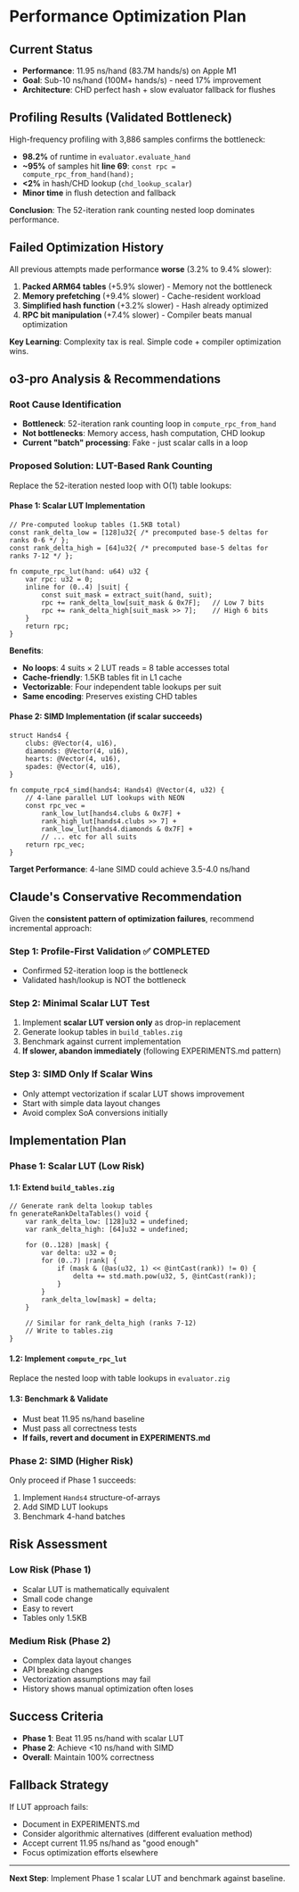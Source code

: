 # Performance Optimization Plan

## Current Status
- **Performance**: 11.95 ns/hand (83.7M hands/s) on Apple M1
- **Goal**: Sub-10 ns/hand (100M+ hands/s) - need 17% improvement
- **Architecture**: CHD perfect hash + slow evaluator fallback for flushes

## Profiling Results (Validated Bottleneck)

High-frequency profiling with 3,886 samples confirms the bottleneck:

- **98.2%** of runtime in `evaluator.evaluate_hand` 
- **~95%** of samples hit **line 69**: `const rpc = compute_rpc_from_hand(hand);`
- **<2%** in hash/CHD lookup (`chd_lookup_scalar`)
- **Minor time** in flush detection and fallback

**Conclusion**: The 52-iteration rank counting nested loop dominates performance.

## Failed Optimization History

All previous attempts made performance **worse** (3.2% to 9.4% slower):

1. **Packed ARM64 tables** (+5.9% slower) - Memory not the bottleneck
2. **Memory prefetching** (+9.4% slower) - Cache-resident workload  
3. **Simplified hash function** (+3.2% slower) - Hash already optimized
4. **RPC bit manipulation** (+7.4% slower) - Compiler beats manual optimization

**Key Learning**: Complexity tax is real. Simple code + compiler optimization wins.

## o3-pro Analysis & Recommendations

### Root Cause Identification
- **Bottleneck**: 52-iteration rank counting loop in `compute_rpc_from_hand`
- **Not bottlenecks**: Memory access, hash computation, CHD lookup
- **Current "batch" processing**: Fake - just scalar calls in a loop

### Proposed Solution: LUT-Based Rank Counting

Replace the 52-iteration nested loop with O(1) table lookups:

#### **Phase 1: Scalar LUT Implementation**
```zig
// Pre-computed lookup tables (1.5KB total)
const rank_delta_low = [128]u32{ /* precomputed base-5 deltas for ranks 0-6 */ };
const rank_delta_high = [64]u32{ /* precomputed base-5 deltas for ranks 7-12 */ };

fn compute_rpc_lut(hand: u64) u32 {
    var rpc: u32 = 0;
    inline for (0..4) |suit| {
        const suit_mask = extract_suit(hand, suit);
        rpc += rank_delta_low[suit_mask & 0x7F];   // Low 7 bits
        rpc += rank_delta_high[suit_mask >> 7];    // High 6 bits  
    }
    return rpc;
}
```

**Benefits**:
- **No loops**: 4 suits × 2 LUT reads = 8 table accesses total
- **Cache-friendly**: 1.5KB tables fit in L1 cache
- **Vectorizable**: Four independent table lookups per suit
- **Same encoding**: Preserves existing CHD tables

#### **Phase 2: SIMD Implementation** (if scalar succeeds)
```zig
struct Hands4 {
    clubs: @Vector(4, u16),
    diamonds: @Vector(4, u16), 
    hearts: @Vector(4, u16),
    spades: @Vector(4, u16),
}

fn compute_rpc4_simd(hands4: Hands4) @Vector(4, u32) {
    // 4-lane parallel LUT lookups with NEON
    const rpc_vec = 
        rank_low_lut[hands4.clubs & 0x7F] +
        rank_high_lut[hands4.clubs >> 7] +
        rank_low_lut[hands4.diamonds & 0x7F] + 
        // ... etc for all suits
    return rpc_vec;
}
```

**Target Performance**: 4-lane SIMD could achieve 3.5-4.0 ns/hand

## Claude's Conservative Recommendation

Given the **consistent pattern of optimization failures**, recommend incremental approach:

### **Step 1: Profile-First Validation** ✅ COMPLETED
- Confirmed 52-iteration loop is the bottleneck
- Validated hash/lookup is NOT the bottleneck

### **Step 2: Minimal Scalar LUT Test**
1. Implement **scalar LUT version only** as drop-in replacement
2. Generate lookup tables in `build_tables.zig`
3. Benchmark against current implementation
4. **If slower, abandon immediately** (following EXPERIMENTS.md pattern)

### **Step 3: SIMD Only If Scalar Wins**
- Only attempt vectorization if scalar LUT shows improvement
- Start with simple data layout changes
- Avoid complex SoA conversions initially

## Implementation Plan

### **Phase 1: Scalar LUT (Low Risk)**

#### 1.1: Extend `build_tables.zig`
```zig
// Generate rank delta lookup tables
fn generateRankDeltaTables() void {
    var rank_delta_low: [128]u32 = undefined;
    var rank_delta_high: [64]u32 = undefined;
    
    for (0..128) |mask| {
        var delta: u32 = 0;
        for (0..7) |rank| {
            if (mask & (@as(u32, 1) << @intCast(rank)) != 0) {
                delta += std.math.pow(u32, 5, @intCast(rank));
            }
        }
        rank_delta_low[mask] = delta;
    }
    
    // Similar for rank_delta_high (ranks 7-12)
    // Write to tables.zig
}
```

#### 1.2: Implement `compute_rpc_lut`
Replace the nested loop with table lookups in `evaluator.zig`

#### 1.3: Benchmark & Validate
- Must beat 11.95 ns/hand baseline
- Must pass all correctness tests
- **If fails, revert and document in EXPERIMENTS.md**

### **Phase 2: SIMD (Higher Risk)**
Only proceed if Phase 1 succeeds:
1. Implement `Hands4` structure-of-arrays
2. Add SIMD LUT lookups 
3. Benchmark 4-hand batches

## Risk Assessment

### **Low Risk (Phase 1)**
- Scalar LUT is mathematically equivalent
- Small code change
- Easy to revert
- Tables only 1.5KB

### **Medium Risk (Phase 2)**  
- Complex data layout changes
- API breaking changes
- Vectorization assumptions may fail
- History shows manual optimization often loses

## Success Criteria

- **Phase 1**: Beat 11.95 ns/hand with scalar LUT
- **Phase 2**: Achieve <10 ns/hand with SIMD
- **Overall**: Maintain 100% correctness

## Fallback Strategy

If LUT approach fails:
- Document in EXPERIMENTS.md 
- Consider algorithmic alternatives (different evaluation method)
- Accept current 11.95 ns/hand as "good enough"
- Focus optimization efforts elsewhere

---

**Next Step**: Implement Phase 1 scalar LUT and benchmark against baseline.